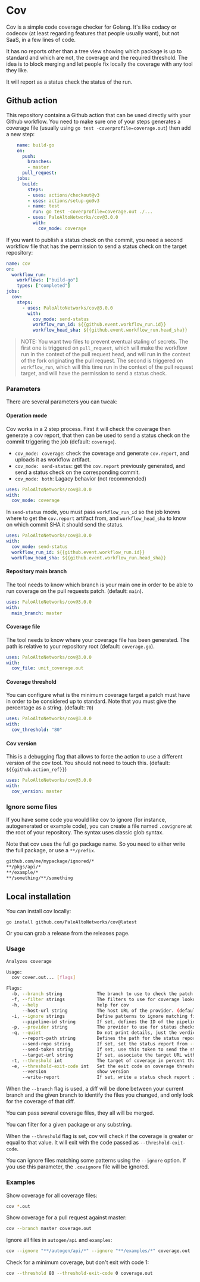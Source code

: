 # Cov

Cov is a simple code coverage checker for Golang. It's like codacy or codecov
(at least regarding features that people usually want), but not SaaS, in a few
lines of code.

It has no reports other than a tree view showing which package is up to standard
and which are not, the coverage and the required threshold. The idea is to block
merging and let people fix locally the coverage with any tool they like.

It will report as a status check the status of the run.

## Github action

This repository contains a Github action that can be used directly with your
Github workflow. You need to make sure one of your steps generates a coverage
file (usually using `go test -coverprofile=coverage.out`) then add a new step:

```yaml
    name: build-go
    on:
      push:
        branches:
        - master
      pull_request:
    jobs:
      build:
        steps:
        - uses: actions/checkout@v3
        - uses: actions/setup-go@v3
        - name: test
          run: go test -coverprofile=coverage.out ./...
        - uses: PaloAltoNetworks/cov@3.0.0
          with:
            cov_mode: coverage
```

If you want to publish a status check on the commit, you need a second workflow
file that has the permission to send a status check on the target repository:

```yaml
name: cov
on:
  workflow_run:
    workflows: ["build-go"]
    types: ["completed"]
jobs:
  cov:
    steps:
      - uses: PaloAltoNetworks/cov@3.0.0
        with:
          cov_mode: send-status
          workflow_run_id: ${{github.event.workflow_run.id}}
          workflow_head_sha: ${{github.event.workflow_run.head_sha}}
```

> NOTE: You want two files to prevent eventual staling of secrets. The first one
> is triggered on `pull_request`, which will make the workflow run in the
> context of the pull request head, and will run in the context of the fork
> originating the pull request. The second is triggered on `workflow_run`, which
> will this time run in the context of the pull request target, and will have
> the permission to send a status check.

### Parameters

There are several parameters you can tweak:

#### Operation mode

Cov works in a 2 step process. First it will check the coverage then generate a
cov report, that then can be used to send a status check on the commit
triggering the job (default: `coverage`).

- `cov_mode: coverage`: check the coverage and generate `cov.report`, and
    uploads it as workflow artifact.
- `cov_mode: send-status`: get the `cov.report` previously generated, and send a
    status check on the corresponding commit.
- `cov_mode: both`: Lagacy behavior (not recommended)

```yaml
uses: PaloAltoNetworks/cov@3.0.0
with:
  cov_mode: coverage
```

In `send-status` mode, you must pass `workflow_run_id` so the job knows
where to get the `cov.report` artifact from, and `workflow_head_sha` to know on
which commit SHA it should send the status.

```yaml
uses: PaloAltoNetworks/cov@3.0.0
with:
  cov_mode: send-status
  workflow_run_id: ${{github.event.workflow_run.id}}
  workflow_head_sha: ${{github.event.workflow_run.head_sha}}
```

#### Repository main branch

The tool needs to know which branch is your main one in order to be able to run
coverage on the pull requests patch. (default: `main`).

```yaml
uses: PaloAltoNetworks/cov@3.0.0
with:
  main_branch: master
```

#### Coverage file

The tool needs to know where your coverage file has been generated. The path is
relative to your repository root (default: `coverage.go`).

```yaml
uses: PaloAltoNetworks/cov@3.0.0
with:
  cov_file: unit_coverage.out
```

#### Coverage threshold

You can configure what is the minimum coverage target a patch must have in order
to be considered up to standard. Note that you must give the percentage as a
string. (default: `70`)

```yaml
uses: PaloAltoNetworks/cov@3.0.0
with:
  cov_threshold: "80"
```

#### Cov version

This is a debugging flag that allows to force the action to use a different
version of the cov tool. You should not need to touch this. (default:
`${{github.action_ref}}`)

```yaml
uses: PaloAltoNetworks/cov@3.0.0
with:
  cov_version: master
```

### Ignore some files

If you have some code you would like cov to ignore (for instance, autogenerated
or example code), you can create a file named `.covignore` at the root of your
repository. The syntax uses classic glob syntax.

Note that cov uses the full go package name. So you need to either write the
full package, or use a `**/prefix`.

```bash
github.com/me/mypackage/ignored/*
**/pkgs/api/*
**/example/*
**/something/**/something
```

## Local installation

You can install cov locally:

```bash
go install github.com/PaloAltoNetworks/cov@latest
```

Or you can grab a release from the releases page.

### Usage

```bash
Analyzes coverage

Usage:
  cov cover.out... [flags]

Flags:
  -b, --branch string             The branch to use to check the patch coverage against. Example: master
  -f, --filter strings            The filters to use for coverage lookup
  -h, --help                      help for cov
      --host-url string           The host URL of the provider. (default "https://api.github.com")
  -i, --ignore strings            Define patterns to ignore matching files.
      --pipeline-id string        If set, defines the ID of the pipeline to set the status.
  -p, --provider string           The provider to use for status checks: github, gitlab (default "github")
  -q, --quiet                     Do not print details, just the verdict
      --report-path string        Defines the path for the status report. (default "cov.report")
      --send-repo string          If set, set the status report from --report-path as status check. format: [repo]/[owner]@[sha]
      --send-token string         If set, use this token to send the status. If empty, $GITHUB_TOKEN or $GITLAB_TOKEN will be used based on provider
      --target-url string         If set, associate the target URL with the status.
  -t, --threshold int             The target of coverage in percent that is requested
  -e, --threshold-exit-code int   Set the exit code on coverage threshold miss (default 1)
      --version                   show version
      --write-report              If set, write a status check report into --report-path
```

When the `--branch` flag is used, a diff will be done between your current
branch and the given branch to identify the files you changed, and only look for
the coverage of that diff.

You can pass several coverage files, they all will be merged.

You can filter for a given package or any substring.

When the `--threshold` flag is set, cov will check if the coverage is greater or
equal to that value. It will exit with the code passed as `--threshold-exit-code`.

You can ignore files matching some patterns using the `--ignore` option. If you
use this parameter, the `.covignore` file will be ignored.

### Examples

Show coverage for all coverage files:

```bash
cov *.out
```

Show coverage for a pull request against master:

```bash
cov --branch master coverage.out
```

Ignore all files in `autogen/api` and `examples`:

```bash
cov --ignore "**/autogen/api/*" --ignore "**/examples/*" coverage.out
```

Check for a minimum coverage, but don't exit with code 1:

```bash
cov --threshold 80 --threshold-exit-code 0 coverage.out
```
